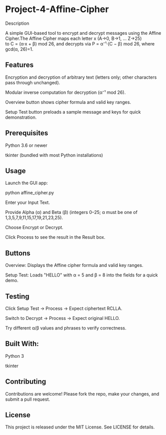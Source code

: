# Project-4-Affine-Cipher

Description

A simple GUI-based tool to encrypt and decrypt messages using the Affine Cipher.The Affine Cipher maps each letter x (A→0, B→1, … Z→25) to C = (α·x + β) mod 26, and decrypts via P = α⁻¹·(C − β) mod 26, where gcd(α, 26)=1.

## Features

Encryption and decryption of arbitrary text (letters only; other characters pass through unchanged).

Modular inverse computation for decryption (α⁻¹ mod 26).

Overview button shows cipher formula and valid key ranges.

Setup Test button preloads a sample message and keys for quick demonstration.

## Prerequisites

Python 3.6 or newer

tkinter (bundled with most Python installations)

## Usage

Launch the GUI app:

python affine_cipher.py

Enter your Input Text.

Provide Alpha (α) and Beta (β) (integers 0–25; α must be one of 1,3,5,7,9,11,15,17,19,21,23,25).

Choose Encrypt or Decrypt.

Click Process to see the result in the Result box.

## Buttons

Overview: Displays the Affine cipher formula and valid key ranges.

Setup Test: Loads "HELLO" with α = 5 and β = 8 into the fields for a quick demo.

## Testing

Click Setup Test → Process → Expect ciphertext RCLLA.

Switch to Decrypt → Process → Expect original HELLO.

Try different α/β values and phrases to verify correctness.

## Built With:

Python 3

tkinter

## Contributing

Contributions are welcome! Please fork the repo, make your changes, and submit a pull request.

## License

This project is released under the MIT License. See LICENSE for details.


